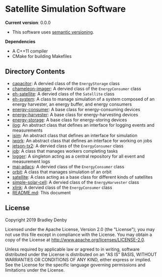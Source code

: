 # Satellite Simulation Software

**Current version**: 0.0.0

* This software uses [semantic versioning](http://semver.org).

**Dependencies**

* A C++11 compiler
* CMake for building Makefiles

## Directory Contents

* [capacitor](capacitor/README.md): A dervied class of the `EnergyStorage` class
* [chameleon-imager](chameleon-imager/README.md): A dervied class of the
  `EnergyConsumer` class
* [eh-satellite](eh-satellite/README.md): A dervied class of the `Satellite`
  class
* [eh-system](eh-system/README.md): A class to manage simulation of a system
  composed of an energy harvester, an energy buffer, and energy consumers
* [energy-consumer](energy-consumer/README.md): A base class for
  energy-consuming devices
* [energy-harvester](energy-harvester/README.md): A base class for
  energy-harvesting devices
* [energy-storage](energy-storage/README.md): A base class for energy-storing
  devices
* [ilog](ilog/README.md): An abstract class that defines an interface for
  logging events and measurements
* [isim](isim/README.md): An abstract class that defines an interface for
  simulation
* [iwork](iwork/README.md): An abstract class that defines an interface for
  working on jobs
* [jetson-tx2](jetson-tx2/README.md): A dervied class of the `EnergyConsumer`
  class
* [job](job/README.md): A class that manages workers completing tasks
* [logger](logger/README.md): A singleton acting as a central repository for all
  event and measurement logs
* [mai-adacs](mai-adacs/README.md): A dervied class of the `EnergyConsumer`
  class
* [orbit](orbit/README.md): A class that manages simulation of an orbit
* [satellite](satellite/README.md): A class acting as a base class for different
  kinds of satellites
* [simple-solar-cell](simple-solar-cell/README.md): A dervied class of the
  `EnergyHarvester` class
* [xlink](xlink/README.md): A dervied class of the `EnergyConsumer` class
* [README.md](README.md): This document

## License

Copyright 2019 Bradley Denby

Licensed under the Apache License, Version 2.0 (the "License"); you may not use
this file except in compliance with the License. You may obtain a copy of the
License at <http://www.apache.org/licenses/LICENSE-2.0>.

Unless required by applicable law or agreed to in writing, software distributed
under the License is distributed on an "AS IS" BASIS, WITHOUT WARRANTIES OR
CONDITIONS OF ANY KIND, either express or implied. See the License for the
specific language governing permissions and limitations under the License.
